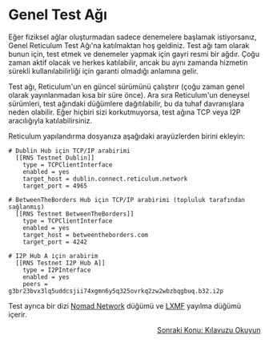 # Genel Test Ağı
Eğer fiziksel ağlar oluşturmadan sadece denemelere başlamak istiyorsanız, Genel Reticulum Test Ağı'na katılmaktan hoş geldiniz. Test ağı tam olarak bunun için, test etmek ve denemeler yapmak için gayri resmi bir ağdır. Çoğu zaman aktif olacak ve herkes katılabilir, ancak bu aynı zamanda hizmetin sürekli kullanılabilirliği için garanti olmadığı anlamına gelir.

Test ağı, Reticulum'un en güncel sürümünü çalıştırır (çoğu zaman genel olarak yayınlanmadan kısa bir süre önce). Ara sıra Reticulum'un deneysel sürümleri, test ağındaki düğümlere dağıtılabilir, bu da tuhaf davranışlara neden olabilir. Eğer hiçbiri sizi korkutmuyorsa, test ağına TCP veya I2P aracılığıyla katılabilirsiniz.

Reticulum yapılandırma dosyanıza aşağıdaki arayüzlerden birini ekleyin:

```
# Dublin Hub için TCP/IP arabirimi
  [[RNS Testnet Dublin]]
    type = TCPClientInterface
    enabled = yes
    target_host = dublin.connect.reticulum.network
    target_port = 4965

# BetweenTheBorders Hub için TCP/IP arabirimi (topluluk tarafından sağlanmış)
  [[RNS Testnet BetweenTheBorders]]
    type = TCPClientInterface
    enabled = yes
    target_host = betweentheborders.com
    target_port = 4242

# I2P Hub A için arabirim
  [[RNS Testnet I2P Hub A]]
    type = I2PInterface
    enabled = yes
    peers = g3br23bvx3lq5uddcsjii74xgmn6y5q325ovrkq2zw2wbzbqgbuq.b32.i2p
```

Test ayrıca bir dizi [Nomad Network](https://github.com/markqvist/nomadnet) düğümü ve [LXMF](https://github.com/markqvist/lxmf) yayılma düğümü içerir.

<p align="right"><a href="docs.html">Sonraki Konu: Kılavuzu Okuyun</a></p>